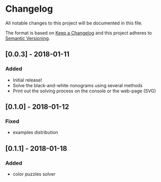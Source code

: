 # Changelog
All notable changes to this project will be documented in this file.

The format is based on [Keep a Changelog](http://keepachangelog.com/en/1.0.0)
and this project adheres to [Semantic Versioning](http://semver.org/spec/v2.0.0.html).

## [0.0.3] - 2018-01-11
### Added
- Initial release!
- Solve the black-and-white nonograms using several methods
- Print out the solving process on the console or the web-page (SVG)

## [0.1.0] - 2018-01-12
### Fixed
- examples distribution

## [0.1.1] - 2018-01-18
### Added
- color puzzles solver
